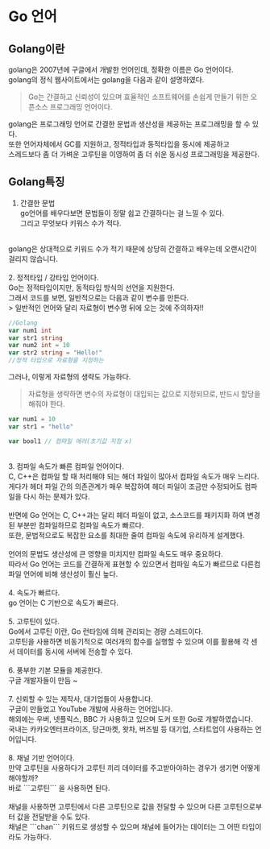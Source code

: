 # Go 언어

## Golang이란
golang은 2007년에 구글에서 개발한 언어인데, 정확한 이름은 Go 언어이다.<br>
golang의 정식 웹사이트에서는 golang을 다음과 같이 설명하였다.<br>

> Go는 간결하고 신뢰성이 있으며 효율적인 소프트웨어를 손쉽게 만들기 위한 오픈소스 프로그래밍 언어이다.

golang은 프로그래밍 언어로 간결한 문법과 생산성을 제공하는 프로그래밍을 할 수 있다.<br>
또한 언어자체에서 GC를 지원하고, 정적타입과 동적타입을 동시에 제공하고<br>
스레드보다 좀 더 가벼운 고루틴을 이영하여 좀 더 쉬운 동시성 프로그래밍을 제공한다.<br>

## Golang특징
1. 간결한 문법<br>
go언어를 배우다보면 문법들이 정말 쉽고 간결하다는 걸 느낄 수 있다.<br>
그리고 무엇보다 키워스 수가 적다.<br>
<br> 
golang은 상대적으로 키워드 수가 적기 때문에 상당히 간결하고 배우는데 오랜시간이 걸리지 않습니다.<br>
<br>
2. 정적타입 / 강타입 언어이다. <br> 
Go는 정적타입이지만, 동적타입 방식의 선언을 지원한다.<br>
그래서 코드를 보면, 일반적으로는 다음과 같이 변수를 만든다.<br>
> 일반적인 언어와 달리 자료형이 변수명 뒤에 오는 것에 주의하자!!

``` go
//Golang
var num1 int
var str1 string
var num2 int = 10
var str2 string = "Hello!"
//정적 타입으로 자료형을 지정하는 
```
그러나, 이렇게 자료형의 생략도 가능하다.<br>
> 자료형을 생략하면 변수의 자료형이 대입되는 값으로 지정되므로, 반드시 할당을 해줘야 한다.

``` go
var num1 = 10
var str1 = "hello"

var bool1 // 컴파일 에러(초기값 지정 x)
```
<br>
3. 컴파일 속도가 빠른 컴파일 언어이다.<br>
C, C++은 컴파일 할 때 처리해야 되는 해더 파일이 많아서 컴파일 속도가 매우 느리다.<br>
게다가 헤더 파일 간의 의존관계가 매우 복잡하여 헤더 파일이 조금만 수정되어도 컴파일을 다시 하는 문제가 있다.<br>
<br>
반면에 Go 언어는 C, C++과는 달리 헤더 파일이 없고, 소스코드를 패키지화 하여 변경된 부분만 컴파일하므로 컴파일 속도가 빠르다.<br>
또한, 문법적으로도 복잡한 요소를 최대한 줄여 컴파일 속도에 유리하게 설계했다.<br>
<br>
언어의 문법도 생산성에 큰 영향을 미치지만 컴파일 속도도 매우 중요하다.<br>
따라서 Go 언어는 코드를 간결하게 표현할 수 있으면서 컴파일 속도가 빠르므로 다른컴파일 언어에 비해 생산성이 훨신 높다. <br>
<br>
4. 속도가 빠르다.<br>
go 언어는 C 기반으로 속도가 빠르다.<br>
<br>
5. 고루틴이 있다.<br>
Go에서 고루틴 이란, Go 런타임에 의해 관리되는 경량 스레드이다.<br>
고루틴을 사용하면 비동기적으로 여러개의 함수를 실행할 수 있으며 이를 활용해 각 센서 데이터를 동시에 서버에 전송할 수 있다.<br>
<br>
6. 풍부한 기본 모듈을 제공한다.<br>
구글 개발자들이 만듬 ~<br>
<br>
7. 신뢰할 수 있는 제작사, 대기업들이 사용합니다.<br>
구글이 만들었고 YouTube 개발에 사용하는 언어입니다.<br>
해외에는 우버, 넷플릭스, BBC 가 사용하고 있으며 도커 또한 Go로 개발하였습니다.<br>
국내는 카카오엔터프라이즈, 당근마켓, 왓차, 버즈빌 등 대기업, 스타트업이 사용하는 언어입니다.<br>
<br>
8. 채널 기반 언어이다.<br>
만약 고루틴을 사용하다가 고루틴 끼리 데이터를 주고받아야하는 경우가 생기면 어떻게 해야할까?<br>
바로 ```고루틴``` 을 사용하면 된다.<br>
<br>
채널을 사용하면 고루틴에서 다른 고루틴으로 값을 전달할 수 있으며 다른 고루틴으로부터 값을 전달받을 수도 있다.<br>
채널은 ```chan``` 키워드로 생성할 수 있으며 채널에 들어가는 데이터는 그 어떤 타입이라도 가능하다.<br>
